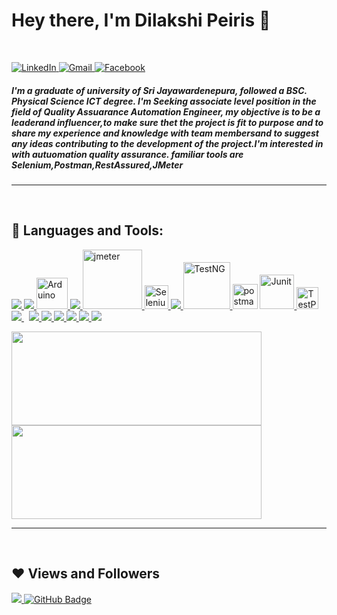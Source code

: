 <h1 align="left"> Hey there, I'm Dilakshi Peiris 👋 </h1>

<br/>

<p align="left">
   <a href="https://www.linkedin.com/in/dilakshi-peiris/">
      <img alt="LinkedIn" src="https://img.shields.io/badge/-dilakshi peiris-black?style=flat-square&logo=Linkedin&logoColor=white&link=https://www.linkedin.com/in/dilakshi-peiris/">
  <!-- </a>
   <a href="https://twitter.com/SandeepaAluthge">
      <img alt="Twitter" src="https://img.shields.io/badge/-@SandeepaAluthge-black?style=flat-square&logo=twitter&logoColor=white&link=https://twitter.com/SandeepaAluthge">
   </a> -->
   <a href="mailto:dilakshisandeepani@gmail.com">
      <img alt="Gmail" src="https://img.shields.io/badge/-dilakshisandeepani@gmail.com-black?style=flat-square&logo=Gmail&logoColor=white&link=mailto:dilakshisandeepani@gmail.com">
   </a>
   <a href="https://www.facebook.com/######/">
      <img alt="Facebook" src="https://img.shields.io/badge/-Dilakshi Peiris-black?style=flat-square&logo=Facebook&logoColor=white&link=https://www.facebook.com/######/">
   </a>
</p>

<h5 align="left">  I'm a graduate of university of Sri Jayawardenepura, followed a BSC. Physical Science ICT degree. I'm Seeking associate level position in the field of Quality Assuarance Automation Engineer, my objective is to be a leaderand influencer,to make sure thet the project is fit to purpose and to share my experience and knowledge with team membersand to suggest any ideas contributing to the development of the project.I'm interested in with autuomation quality assurance. familiar tools are Selenium,Postman,RestAssured,JMeter </h5>

---

<br/>

## 🚀 Languages and Tools:

<p align="left">
   <a href="#" target="_blank"> <img src="https://img.icons8.com/color/48/000000/c-programming.png"/> </a>
   <a href="#" target="_blank"> <img src="https://img.icons8.com/color/48/000000/A9D8s9odUiU8/code-blocks.png"/> </a>
   <a href="#" target="_blank"> <img src="https://avatars.githubusercontent.com/u/379109?s=200&v=4" alt="Arduino" width="50" height="auto" "/> </a>
   <a href="https://www.java.com" target="_blank"> <img src="https://img.icons8.com/color/48/000000/java-coffee-cup-logo.png"/> </a>
   <a href="#" target="_blank"> <img src="https://upload.wikimedia.org/wikipedia/commons/2/22/Apache_JMeter.png" alt="jmeter" width="95" height="auto"/> </a>
   <a href="#" target="_blank"> <img src="https://avatars.githubusercontent.com/u/983927?s=200&v=4" alt="Selenium" width="38" height="38""/> </a>
   <a href="https://www.java.com" target="_blank"> <img src="https://img.icons8.com/color/48/000000/intellij-idea.png"/> </a>
   <a href="#" target="_blank"> <img src="https://i0.wp.com/blog.knoldus.com/wp-content/uploads/2020/01/TESTNG.png?resize=1536%2C864&ssl=1" alt="TestNG" width="75" height="auto" "/> </a>
   <a href="https://postman.com" target="_blank"> <img src="https://www.vectorlogo.zone/logos/getpostman/getpostman-icon.svg" alt="postman" width="40" height="auto"/></a>
   <a href="#" target="_blank"> <img src="https://avatars.githubusercontent.com/u/874086?s=200&v=4" alt="Junit" width="55" height="auto" "/> </a>
   <a href="#" target="_blank"> <img src="https://avatars.githubusercontent.com/u/17888735?s=200&v=4" alt="TestProject" width="35" height="auto" "/> </a>
   <a style="padding-right:8px;" href="https://www.mysql.com/" target="_blank"> <img src="https://img.icons8.com/fluent/50/000000/mysql-logo.png"/> </a>
   <a href="https://www.w3.org/html/" target="_blank"> <img src="https://img.icons8.com/color/48/000000/html-5.png"/> </a>
   <a href="https://www.w3schools.com/css/" target="_blank"> <img src="https://img.icons8.com/color/48/000000/css3.png"/> </a>
   <a href="#" target="_blank"> <img src="https://img.icons8.com/color/48/000000/9OGIyU8hrxW5/visual-studio-code-2019.png"/> </a>
   <a href="https://www.python.org" target="_blank"> <img src="https://img.icons8.com/color/48/000000/python.png"/> </a>
   <a href="#" target="_blank"> <img src="https://img.icons8.com/color/48/000000/117121/pycharm.png"/> </a>
   <a href="https://git-scm.com/" target="_blank"> <img src="https://img.icons8.com/color/48/000000/git.png"/> </a>
   
   
   
 
   
   
   
   
</p>

<a href="https://dewith.co/">
   <img height="150px" width ="400px" src="https://github-readme-stats.vercel.app/api?username=DilakshiPeiris&show_icons=true&hide_title=true&hide_border=true&theme=graywhite" />
   <img height="150px" width ="400px" src="https://github-readme-stats.vercel.app/api/top-langs/?username=DilakshiPeiris&show_icons=true&layout=compact&langs_count=6&hide_title=true&hide_border=true&theme=graywhite" />
</a>

---

<br/>

## ❤ Views and Followers
<a href="https://github.com/DilakshiPeiris/github-profile-views-counter">
    <img src="https://komarev.com/ghpvc/?username=DilakshiPeiris">
</a>
<a href="https://github.com/DilakshiPeiris?tab=followers">
    <img src="https://img.shields.io/github/followers/DilakshiPeiris?label=Followers&style=social" alt="GitHub Badge">
</a>
